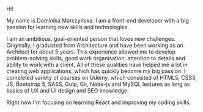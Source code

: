 Hi! 

My name is Dominika Marczyńska. I am a front-end developer with a big passion for learning new skills and technologies. 

I am an ambitious, goal-oriented person that loves new challenges. Originally, I graduated from Architecture and have been working as an Architect for about 5 years. This experience allowed me to develop problem-solving skills, good work organisation, attention to details and ability to work with a client. All of these qualities have helped me a lot in creating web applications, which has quickly become my big passion. I completed variety of courses on Udemy, which consisted of HTML5, CSS3, JS, Bootstrap 5, SASS, Gulp, Git, Node-js and MySQL lectures as long as basics of UX and UI design and SEO knowledge. 

Right now I'm focusing on learning React and improving my coding skills.


<!-- 
Here are some ideas to get you started:

- 🔭 I’m currently working on ...
- 🌱 I’m currently learning ...
- 👯 I’m looking to collaborate on ...
- 🤔 I’m looking for help with ...
- 💬 Ask me about ...
- 📫 How to reach me: ...
- 😄 Pronouns: ...
- ⚡ Fun fact: ...
--> 
